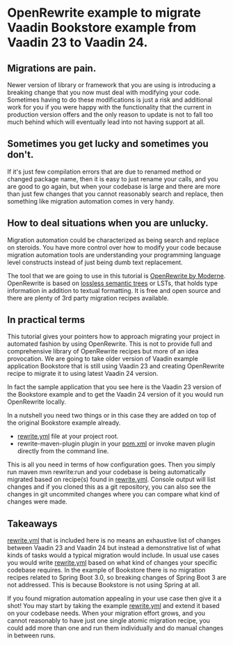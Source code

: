 # OpenRewrite example to migrate Vaadin Bookstore example from Vaadin 23 to Vaadin 24.

## Migrations are pain.

Newer version of library or framework that you are using is introducing a breaking change that you now must deal with
modifying your code. Sometimes having to do these modifications is just a risk and additional work for you if you were
happy with the functionality that the current in production version offers and the only reason to update is not to fall
too much behind which will eventually lead into not having support at all.

## Sometimes you get lucky and sometimes you don't.

If it's just few compilation errors that are due to renamed method or changed package name, then it is easy to just
rename your calls, and you are good to go again, but when your codebase is large and there are more than just few
changes that you cannot reasonably search and replace, then something like migration automation comes in very handy.

## How to deal situations when you are unlucky.

Migration automation could be characterized as being search and replace on steroids. You have more control over how to
modify your code because migration automation tools are understanding your programming language level constructs instead
of just being dumb text replacement.

The tool that we are going to use in this tutorial is [OpenRewrite by Moderne](https://docs.openrewrite.org/).
OpenRewrite is based
on [lossless semantic trees](https://docs.openrewrite.org/concepts-explanations/lossless-semantic-trees) or LSTs, that
holds type information in addition to textual formatting. It is free and open source and there are plenty of 3rd party
migration recipes available.

## In practical terms

This tutorial gives your pointers how to approach migrating your project in automated fashion by using OpenRewrite. This
is not to provide full and comprehensive library of OpenRewrite recipes but more of an idea provocation. We are going to
take older version of Vaadin example application Bookstore that is still using Vaadin 23 and creating OpenRewrite recipe
to migrate it to using latest Vaadin 24 version.

In fact the sample application that you see here is the Vaadin 23 version of the Bookstore example and to get the Vaadin
24 version of it you would run OpenRewrite locally.

In a nutshell you need two things or in this case they are added on top of the original Bookstore example already.

- [rewrite.yml](rewrite.yml) file at your project root.
- rewrite-maven-plugin plugin in your [pom.xml](pom.xml) or invoke maven plugin directly from the command line.

This is all you need in terms of how configuration goes. Then you simply run maven mvn rewrite:run and your codebase is
being automatically migrated based on recipe(s) found in [rewrite.yml](rewrite.yml). Console output will list changes
and if you cloned
this as a git repository, you can also see the changes in git uncommited changes where you can compare what kind of
changes were made.

## Takeaways

[rewrite.yml](rewrite.yml) that is included here is no means an exhaustive list of changes between Vaadin 23 and Vaadin
24 but instead
a demonstrative list of what kinds of tasks would a typical migration would include. In usual use cases you would write
[rewrite.yml](rewrite.yml) based on what kind of changes your specific codebase requires. In the example of Bookstore
there is no
migration recipes related to Spring Boot 3.0, so breaking changes of Spring Boot 3 are not addressed. This is because
Bookstore is not using Spring at all.

If you found migration automation appealing in your use case then give it a shot! You may start by taking the example
[rewrite.yml](rewrite.yml) and extend it based on your codebase needs. When your migration effort grows, and you cannot
reasonably to
have just one single atomic migration recipe, you could add more than one and run them individually and do manual
changes in between runs.